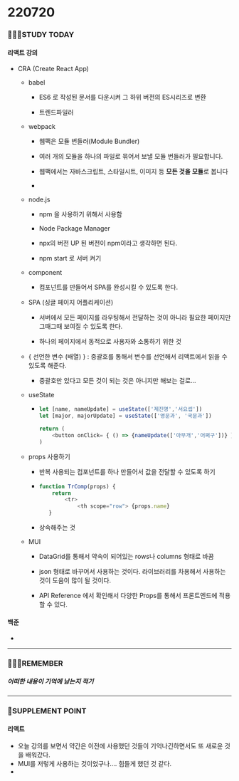 # 220720

### 👨🏼‍🏫STUDY TODAY

#### 리액트 강의

- CRA (Create React App)
  
  - babel
    
    - ES6 로 작성된 문서를 다운시켜 그 하위 버전의 ES시리즈로 변환
    
    - 트렌드파일러
  
  - webpack
    
    - 웹팩은 모듈 번들러(Module Bundler)
    
    - 여러 개의 모듈을 하나의 파일로 묶어서 보낼 모듈 번들러가 필요합니다.
    
    - 웹팩에서는 자바스크립트, 스타일시트, 이미지 등 **모든 것을 모듈**로 봅니다
    
    - 
  
  - node.js 
    
    - npm 을 사용하기 위해서 사용함
    
    - Node Package Manager
    
    - npx의 버전 UP 된 버전이 npm이라고 생각하면 된다.
    
    - npm start 로 서버 켜기
  
  - component
    
    - 컴포넌트를 만들어서 SPA를 완성시킬 수 있도록 한다.
  
  - SPA (싱글 페이지 어플리케이션)
    
    - 서버에서 모든 페이지를 라우팅해서 전달하는 것이 아니라 필요한 페이지만 그때그때 보여질 수 있도록 한다.
    
    - 하나의 페이지에서 동적으로 사용자와 소통하기 위한 것
  
  - { 선언한 변수 (배열) } : 중괄호를 통해서 변수를 선언해서 리액트에서 읽을 수 있도록 해준다.
    
    - 중괄호만 있다고 모든 것이 되는 것은 아니지만 해보는 걸로...
  
  - useState
    
    - ```javascript
      let [name, nameUpdate] = useState(['제진명','서요셉'])
      let [major, majorUpdate] = useState(['영문과', '국문과'])
      
      return (
          <button onClick= { () => {nameUpdate(['아무개','어쩌구'])} }> update
      )
      ```
  
  - props 사용하기
    
    - 반복 사용되는 컴포넌트를 하나 만들어서 값을 전달할 수 있도록 하기
    
    - ```javascript
      function TrComp(props) {
          return
              <tr>
                  <th scope="row"> {props.name}
         }
      ```
    
    - 상속해주는 것
  
  - MUI
    
    - DataGrid를 통해서 약속이 되어있는 rows나 columns 형태로 바꿈
    
    - json 형태로 바꾸어서 사용하는 것이다. 라이브러리를 차용해서 사용하는 것이 도움이 많이 될 것이다.
    
    - API Reference 에서 확인해서 다양한 Props를 통해서 프론트엔드에 적용할 수 있다.



#### 백준

- 

---

### 💆🏼‍♂️REMEMBER

##### 어떠한 내용이 기억에 남는지 적기

---

### 💫SUPPLEMENT POINT

#### 리액트

- 오늘 강의를 보면서 약간은 이전에 사용했던 것들이 기억나긴하면서도 또 새로운 것을 배워갔다.
- MUI를 저렇게 사용하는 것이었구나.... 힘들게 했던 것 같다.
- 
